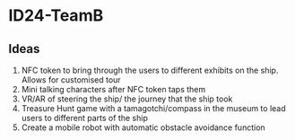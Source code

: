 # ID24-TeamB

## Ideas 
1. NFC token to bring through the users to different exhibits on the ship. Allows for customised tour
2. Mini talking characters after NFC token taps them
3. VR/AR of steering the ship/ the journey that the ship took
4. Treasure Hunt game with a tamagotchi/compass in the museum to lead users to different parts of the ship 
5. Create a mobile robot with automatic obstacle avoidance function
